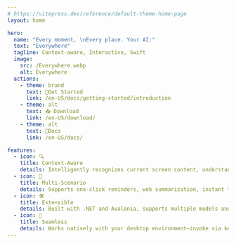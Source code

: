 ```yaml
---
# https://vitepress.dev/reference/default-theme-home-page
layout: home

hero:
  name: "Every moment, \nEvery place. Your AI:"
  text: "Everywhere"
  tagline: Context-aware, Interactive, Swift
  image:
    src: /Everywhere.webp
    alt: Everywhere
  actions:
    - theme: brand
      text: 🚀Get Started
      link: /en-US/docs/getting-started/introduction
    - theme: alt
      text: 📥 Download
      link: /en-US/download/
    - theme: alt
      text: 📄Docs
      link: /en-US/docs/

features:
  - icon: 🔍
    title: Context-Aware
    details: Intelligently recognizes current screen content, understands app scenarios, and responds instantly.
  - icon: 🧰
    title: Multi-Scenario
    details: Supports one-click reminders, web summarization, instant translation, and email polishing with rich AI features.
  - icon: 🛠️
    title: Extensible
    details: Built with .NET and Avalonia, supports multiple models and MCP tools.
  - icon: 🫠
    title: Seamless
    details: Works natively with your desktop environment—invoke via keyboard shortcuts and interact without switching apps.
---
```


<style>
:root {
  --vp-home-hero-name-color: var(--vp-home-hero-name-color);
  --vp-home-hero-image-background-image: -webkit-linear-gradient(60deg, #F5D10D 5%, #E955A3 35%, #7CBDED 75%);
  --vp-home-hero-image-filter: blur(60px);
}
div.VPHomeHero span.text {
  background: -webkit-linear-gradient(120deg, #F5D10D 5%, #E955A3 35%, #7CBDED 75%);
  -webkit-background-clip: text;
  color: transparent;
}
</style>

<div class="mt-12 mb-24 space-y-20">
  <HomeSupportedModels/>
  <HomeSponsors/>
  <HomeDevelopers/>
</div>

<script lang="ts" setup>
  import HomeSupportedModels from "/.vitepress/components/Home/HomeSupportedModels.vue";
  import HomeSponsors from "/.vitepress/components/Home/HomeSponsors.vue";
  import HomeDevelopers from "/.vitepress/components/Home/HomeDevelopers.vue";
</script>